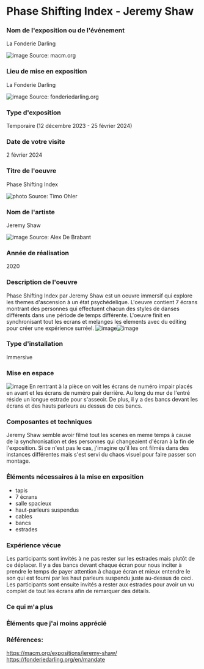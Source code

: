 # Phase Shifting Index - Jeremy Shaw

### Nom de l'exposition ou de l'événement
La Fonderie Darling

![image](media/affiche_phase_shifting_index.jpeg)
Source: macm.org
 

### Lieu de mise en exposition
La Fonderie Darling

![image](media/fonderie_darling.jpg)
Source: fonderiedarling.org
 

### Type d'exposition
Temporaire (12 décembre 2023 - 25 février 2024)
 

### Date de votre visite
2 février 2024
 

### Titre de l'oeuvre
Phase Shifting Index

![photo](media/exposition_phase_shifting_index.jpg)
Source: Timo Ohler
 

### Nom de l'artiste
Jeremy Shaw

![image](media/jeremy_shaw.jpg)
Source: Alex De Brabant
 

### Année de réalisation	
2020


### Description de l'oeuvre	
Phase Shifting Index par Jeremy Shaw est un oeuvre immersif qui explore les themes d'ascension à un état psychédelique. 
L'oeuvre contient 7 écrans montrant des personnes qui effectuent chacun des styles de danses différents dans une période de temps différente.
L'oeuvre finit en synchronisant tout les ecrans et melanges les elements avec du editing pour créer une expérience surréel.
![image](media/ecrans.png)![image](media/ecrans_02.png)


### Type d'installation
Immersive


### Mise en espace	
![image](media/plan_de_la_piece.png)
En rentrant à la pièce on voit les écrans de numéro impair placés en avant et les écrans de numéro pair derrière. Au long du mur de l'entré réside un longue estrade pour s'asseoir. De plus, il y a des bancs devant les écrans et des hauts parleurs au dessus de ces bancs.


### Composantes et techniques	
Jeremy Shaw semble avoir filmé tout les scenes en meme temps à cause de la synchronisation et des personnes qui changeaient d'écran à la fin de l'exposition.
Si ce n'est pas le cas, j'imagine qu'il les ont filmés dans des instances différentes mais s'est servi du chaos visuel pour faire passer son montage.

### Éléments nécessaires à la mise en exposition	
- tapis
- 7 écrans
- salle spacieux
- haut-parleurs suspendus
- cables
- bancs
- estrades

### Expérience vécue	
Les participants sont invités à ne pas rester sur les estrades mais plutôt de ce déplacer. Il y a des bancs devant chaque écran pour nous inciter à prendre le temps de payer attention à chaque écran et mieux entendre le son qui est fourni par les haut parleurs suspendu juste au-dessus de ceci.
Les participants sont ensuite invités a rester aux estrades pour avoir un vu complet de tout les écrans afin de remarquer des détails. 

### Ce qui m'a plus


### Éléments que j'ai moins apprécié


### Références:
<https://macm.org/expositions/jeremy-shaw/>
<https://fonderiedarling.org/en/mandate>

